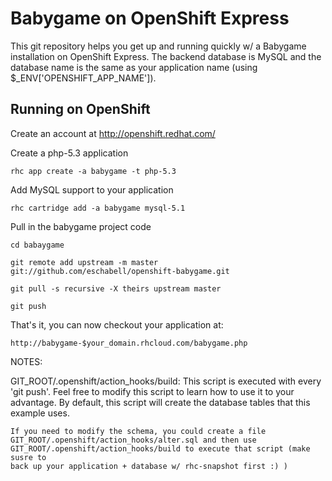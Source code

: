 Babygame on OpenShift Express
============================

This git repository helps you get up and running quickly w/ a Babygame installation
on OpenShift Express.  The backend database is MySQL and the database name is the
same as your application name (using $_ENV['OPENSHIFT_APP_NAME']).


Running on OpenShift
----------------------------

Create an account at http://openshift.redhat.com/

Create a php-5.3 application

    rhc app create -a babygame -t php-5.3

Add MySQL support to your application

    rhc cartridge add -a babygame mysql-5.1

Pull in the babygame project code

    cd babaygame
    
    git remote add upstream -m master git://github.com/eschabell/openshift-babygame.git
    
    git pull -s recursive -X theirs upstream master
    
    git push
    
That's it, you can now checkout your application at:

    http://babygame-$your_domain.rhcloud.com/babygame.php


NOTES:

GIT_ROOT/.openshift/action_hooks/build:
    This script is executed with every 'git push'.  Feel free to modify this script
    to learn how to use it to your advantage.  By default, this script will create
    the database tables that this example uses.

    If you need to modify the schema, you could create a file 
    GIT_ROOT/.openshift/action_hooks/alter.sql and then use
    GIT_ROOT/.openshift/action_hooks/build to execute that script (make susre to
    back up your application + database w/ rhc-snapshot first :) )


